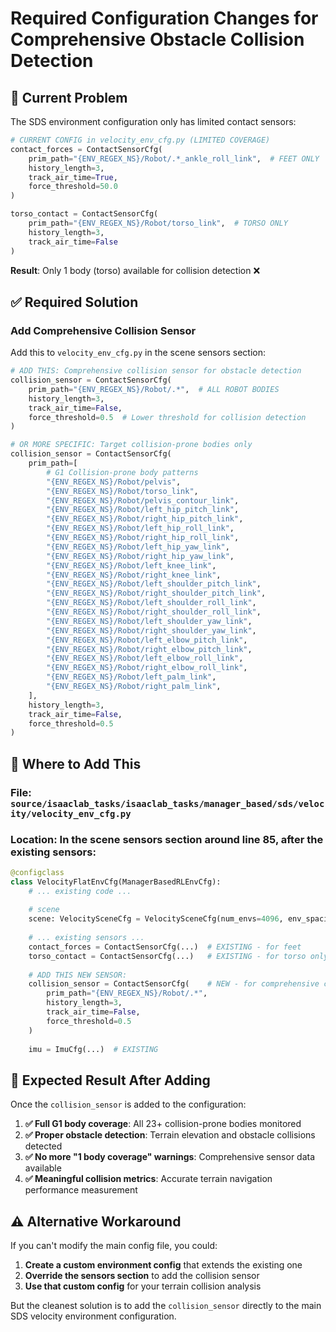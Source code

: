 # Required Configuration Changes for Comprehensive Obstacle Collision Detection

## 🚨 **Current Problem**
The SDS environment configuration only has limited contact sensors:

```python
# CURRENT CONFIG in velocity_env_cfg.py (LIMITED COVERAGE)
contact_forces = ContactSensorCfg(
    prim_path="{ENV_REGEX_NS}/Robot/.*_ankle_roll_link",  # FEET ONLY
    history_length=3, 
    track_air_time=True, 
    force_threshold=50.0
)

torso_contact = ContactSensorCfg(
    prim_path="{ENV_REGEX_NS}/Robot/torso_link",  # TORSO ONLY  
    history_length=3, 
    track_air_time=False
)
```

**Result**: Only 1 body (torso) available for collision detection ❌

## ✅ **Required Solution**

### **Add Comprehensive Collision Sensor**

Add this to `velocity_env_cfg.py` in the scene sensors section:

```python
# ADD THIS: Comprehensive collision sensor for obstacle detection
collision_sensor = ContactSensorCfg(
    prim_path="{ENV_REGEX_NS}/Robot/.*",  # ALL ROBOT BODIES
    history_length=3,
    track_air_time=False,
    force_threshold=0.5  # Lower threshold for collision detection
)

# OR MORE SPECIFIC: Target collision-prone bodies only
collision_sensor = ContactSensorCfg(
    prim_path=[
        # G1 Collision-prone body patterns
        "{ENV_REGEX_NS}/Robot/pelvis",
        "{ENV_REGEX_NS}/Robot/torso_link", 
        "{ENV_REGEX_NS}/Robot/pelvis_contour_link",
        "{ENV_REGEX_NS}/Robot/left_hip_pitch_link",
        "{ENV_REGEX_NS}/Robot/right_hip_pitch_link",
        "{ENV_REGEX_NS}/Robot/left_hip_roll_link",
        "{ENV_REGEX_NS}/Robot/right_hip_roll_link",
        "{ENV_REGEX_NS}/Robot/left_hip_yaw_link",
        "{ENV_REGEX_NS}/Robot/right_hip_yaw_link",
        "{ENV_REGEX_NS}/Robot/left_knee_link",
        "{ENV_REGEX_NS}/Robot/right_knee_link",
        "{ENV_REGEX_NS}/Robot/left_shoulder_pitch_link",
        "{ENV_REGEX_NS}/Robot/right_shoulder_pitch_link",
        "{ENV_REGEX_NS}/Robot/left_shoulder_roll_link",
        "{ENV_REGEX_NS}/Robot/right_shoulder_roll_link",
        "{ENV_REGEX_NS}/Robot/left_shoulder_yaw_link",
        "{ENV_REGEX_NS}/Robot/right_shoulder_yaw_link",
        "{ENV_REGEX_NS}/Robot/left_elbow_pitch_link",
        "{ENV_REGEX_NS}/Robot/right_elbow_pitch_link",
        "{ENV_REGEX_NS}/Robot/left_elbow_roll_link",
        "{ENV_REGEX_NS}/Robot/right_elbow_roll_link",
        "{ENV_REGEX_NS}/Robot/left_palm_link",
        "{ENV_REGEX_NS}/Robot/right_palm_link",
    ],
    history_length=3,
    track_air_time=False,
    force_threshold=0.5
)
```

## 📍 **Where to Add This**

### **File**: `source/isaaclab_tasks/isaaclab_tasks/manager_based/sds/velocity/velocity_env_cfg.py`

### **Location**: In the scene sensors section around line 85, after the existing sensors:

```python
@configclass
class VelocityFlatEnvCfg(ManagerBasedRLEnvCfg):
    # ... existing code ...
    
    # scene
    scene: VelocitySceneCfg = VelocitySceneCfg(num_envs=4096, env_spacing=4.0)
    
    # ... existing sensors ...
    contact_forces = ContactSensorCfg(...)  # EXISTING - for feet
    torso_contact = ContactSensorCfg(...)   # EXISTING - for torso only
    
    # ADD THIS NEW SENSOR:
    collision_sensor = ContactSensorCfg(    # NEW - for comprehensive collision detection
        prim_path="{ENV_REGEX_NS}/Robot/.*",
        history_length=3,
        track_air_time=False,
        force_threshold=0.5
    )
    
    imu = ImuCfg(...)  # EXISTING
```

## 🎯 **Expected Result After Adding**

Once the `collision_sensor` is added to the configuration:

1. **✅ Full G1 body coverage**: All 23+ collision-prone bodies monitored
2. **✅ Proper obstacle detection**: Terrain elevation and obstacle collisions detected
3. **✅ No more "1 body coverage" warnings**: Comprehensive sensor data available
4. **✅ Meaningful collision metrics**: Accurate terrain navigation performance measurement

## ⚠️ **Alternative Workaround**

If you can't modify the main config file, you could:

1. **Create a custom environment config** that extends the existing one
2. **Override the sensors section** to add the collision sensor
3. **Use that custom config** for your terrain collision analysis

But the cleanest solution is to add the `collision_sensor` directly to the main SDS velocity environment configuration. 